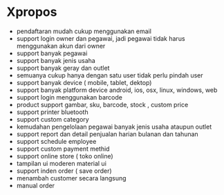 # Xpropos

- pendaftaran mudah cukup menggunakan email
- support login owner dan pegawai, jadi pegawai tidak harus menggunakan akun dari owner
- support banyak pegawai
- support banyak jenis usaha
- support banyak geray dan outlet
- semuanya cukup hanya dengan satu user tidak perlu pindah user
- support banyak device ( mobile, tablet, dektop)
- support banyak platform device android, ios, osx, linux, windows, web
- support login menggunakan barcode
- product support gambar, sku, barcode, stock , custom price
- support printer bluetooth
- support custom category
- kemudahan pengelolaan pegawai banyak jenis usaha ataupun outlet
- support report dan detail penjualan harian bulanan dan tahunan
- support schedule employee
- support custom payment methid
- support online store ( toko online)
- tampilan ui moderen material ui
- support inden order ( save order)
- menambah customer secara langsung
- manual order
